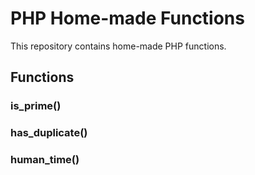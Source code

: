 # PHP Home-made Functions
 
This repository contains home-made PHP functions.  

## Functions

### is_prime()
### has_duplicate()
### human_time()